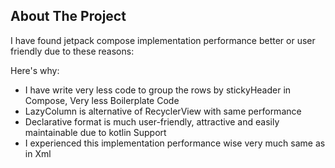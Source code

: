 <!-- ABOUT THE PROJECT -->
## About The Project

I have found jetpack compose implementation performance better or user friendly due to these reasons:

Here's why:

* I have write very less code to group the rows by stickyHeader in Compose, Very less Boilerplate Code
* LazyColumn is alternative of RecyclerView with same performance
* Declarative format is much user-friendly, attractive and easily maintainable due to kotlin Support
* I experienced this implementation performance wise very much same as in Xml

